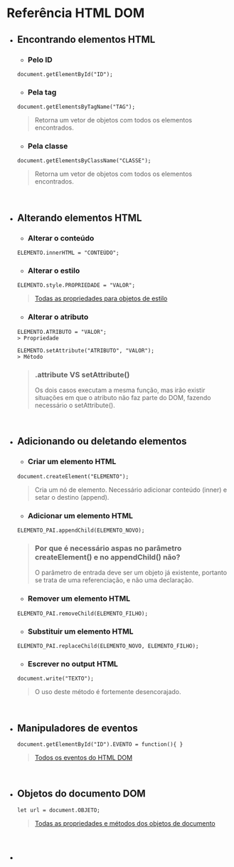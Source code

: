# Referência HTML DOM

- ## Encontrando elementos HTML
    - ### Pelo ID
    ```
    document.getElementById("ID");
    ```

    - ### Pela tag
    ```
    document.getElementsByTagName("TAG");
    ```
    > Retorna um vetor de objetos com todos os elementos encontrados.

    - ### Pela classe
    ```
    document.getElementsByClassName("CLASSE");
    ```
    > Retorna um vetor de objetos com todos os elementos encontrados.

    <br>

- ## Alterando elementos HTML
    - ### Alterar o conteúdo
    ```
    ELEMENTO.innerHTML = "CONTEÚDO";
    ```

    - ### Alterar o estilo
    ```
    ELEMENTO.style.PROPRIEDADE = "VALOR";
    ```
    > [Todas as propriedades para objetos de estilo](https://www.w3schools.com/jsref/dom_obj_style.asp)

    - ### Alterar o atributo
    ```
    ELEMENTO.ATRIBUTO = "VALOR";
    > Propriedade 
    ```
    ```
    ELEMENTO.setAttribute("ATRIBUTO", "VALOR");
    > Método
    ```
    > ### .attribute VS setAttribute()
    > Os dois casos executam a mesma função, mas irão existir situações em que o atributo não faz parte do DOM, fazendo necessário o setAttribute().

    <br>

- ## Adicionando ou deletando elementos
    - ### Criar um elemento HTML
    ```
    document.createElement("ELEMENTO");
    ```
    > Cria um nó de elemento. Necessário adicionar conteúdo (inner) e setar o destino (append).

    - ### Adicionar um elemento HTML 
    ```
    ELEMENTO_PAI.appendChild(ELEMENTO_NOVO);
    ```
    > ### Por que é necessário aspas no parâmetro createElement() e no appendChild() não?
    > O parâmetro de entrada deve ser um objeto já existente, portanto se trata de uma referenciação, e não uma declaração.

    - ### Remover um elemento HTML
    ```
    ELEMENTO_PAI.removeChild(ELEMENTO_FILHO);	
    ```

    - ### Substituir um elemento HTML
    ```
    ELEMENTO_PAI.replaceChild(ELEMENTO_NOVO, ELEMENTO_FILHO);
    ```

    - ### Escrever no output HTML
    ```
    document.write("TEXTO");
    ```
    > O uso deste método é fortemente desencorajado.

    <br>

- ## Manipuladores de eventos
    ```
    document.getElementById("ID").EVENTO = function(){ }	
    ```
    > [Todos os eventos do HTML DOM](https://www.w3schools.com/jsref/dom_obj_event.asp)

    <br>

- ## Objetos do documento DOM
    ```
    let url = document.OBJETO;
    ```
    > [Todas as propriedades e métodos dos objetos de documento](https://www.w3schools.com/jsref/dom_obj_document.asp)

    <br>

- ##
    ```

    ```
    >